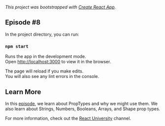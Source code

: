 *This project was bootstrapped with [Create React App](https://github.com/facebook/create-react-app).*

## Episode #8

In the project directory, you can run:

### `npm start`

Runs the app in the development mode.<br>
Open [http://localhost:3000](http://localhost:3000) to view it in the browser.

The page will reload if you make edits.<br>
You will also see any lint errors in the console.

## Learn More

In this [episode](https://www.youtube.com/watch?v=XLthy2j_CCQ&t=319s), we learn about PropTypes and why we might use them. We also learn about Strings, Numbers, Booleans, Arrays, and Shape prop types.

For more information, check out the [React University](https://www.youtube.com/channel/UCx4a8EMmXx-6RuJlyAKASoQ) channel.